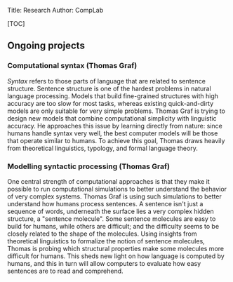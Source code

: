 Title: Research
Author: CompLab

[TOC]

## Ongoing projects

### Computational syntax (Thomas Graf)

*Syntax* refers to those parts of language that are related to sentence structure.
Sentence structure is one of the hardest problems in natural language processing.
Models that build fine-grained structures with high accuracy are too slow for most tasks, whereas existing quick-and-dirty models are only suitable for very simple problems.
Thomas Graf is trying to design new models that combine computational simplicity with linguistic accuracy.
He approaches this issue by learning directly from nature: since humans handle syntax very well, the best computer models will be those that operate similar to humans.
To achieve this goal, Thomas draws heavily from theoretical linguistics, typology, and formal language theory.

### Modelling syntactic processing (Thomas Graf)

One central strength of computational approaches is that they make it possible to run computational simulations to better understand the behavior of very complex systems.
Thomas Graf is using such simulations to better understand how humans process sentences.
A sentence isn't just a sequence of words, underneath the surface lies a very complex hidden structure, a "sentence molecule".
Some sentence molecules are easy to build for humans, while others are difficult; and the difficulty seems to be closely related to the shape of the molecules.
Using insights from theoretical linguistics to formalize the notion of sentence molecules, Thomas is probing which structural properties make some molecules more difficult for humans.
This sheds new light on how language is computed by humans, and this in turn will allow computers to evaluate how easy sentences are to read and comprehend.
